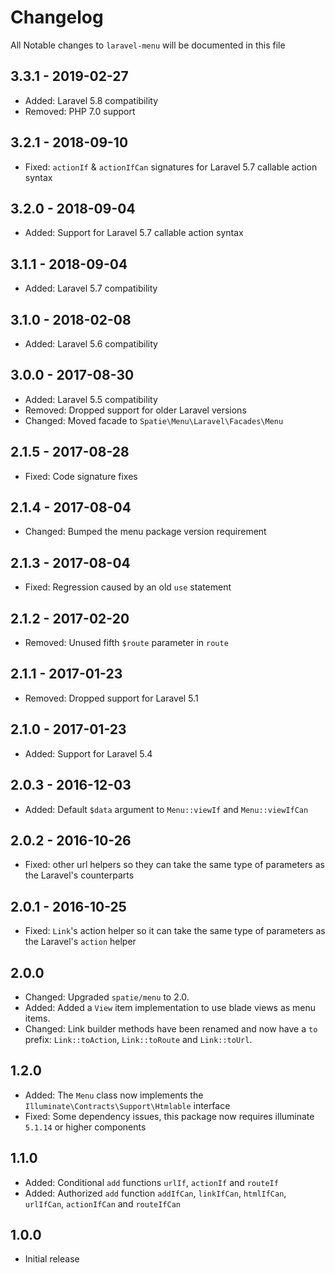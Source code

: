 # Changelog

All Notable changes to `laravel-menu` will be documented in this file

## 3.3.1 - 2019-02-27
- Added: Laravel 5.8 compatibility
- Removed: PHP 7.0 support

## 3.2.1 - 2018-09-10
- Fixed: `actionIf` & `actionIfCan` signatures for Laravel 5.7 callable action syntax

## 3.2.0 - 2018-09-04
- Added: Support for Laravel 5.7 callable action syntax

## 3.1.1 - 2018-09-04
- Added: Laravel 5.7 compatibility

## 3.1.0 - 2018-02-08
- Added: Laravel 5.6 compatibility

## 3.0.0 - 2017-08-30
- Added: Laravel 5.5 compatibility
- Removed: Dropped support for older Laravel versions
- Changed: Moved facade to `Spatie\Menu\Laravel\Facades\Menu`

## 2.1.5 - 2017-08-28
- Fixed: Code signature fixes

## 2.1.4 - 2017-08-04
- Changed: Bumped the menu package version requirement

## 2.1.3 - 2017-08-04
- Fixed: Regression caused by an old `use` statement

## 2.1.2 - 2017-02-20
- Removed: Unused fifth `$route` parameter in `route`

## 2.1.1 - 2017-01-23
- Removed: Dropped support for Laravel 5.1

## 2.1.0 - 2017-01-23
- Added: Support for Laravel 5.4

## 2.0.3 - 2016-12-03
- Added: Default `$data` argument to `Menu::viewIf` and `Menu::viewIfCan`

## 2.0.2 - 2016-10-26
- Fixed: other url helpers so they can take the same type of parameters as the Laravel's counterparts

## 2.0.1 - 2016-10-25
- Fixed: `Link`'s action helper so it can take the same type of parameters as the Laravel's `action` helper

## 2.0.0
- Changed: Upgraded `spatie/menu` to 2.0.
- Added: Added a `View` item implementation to use blade views as menu items.
- Changed: Link builder methods have been renamed and now have a `to` prefix: `Link::toAction`, `Link::toRoute` and `Link::toUrl`.

## 1.2.0
- Added: The `Menu` class now implements the `Illuminate\Contracts\Support\Htmlable` interface
- Fixed: Some dependency issues, this package now requires illuminate `5.1.14` or higher components

## 1.1.0
- Added: Conditional `add` functions `urlIf`, `actionIf` and `routeIf`
- Added: Authorized `add` function `addIfCan`, `linkIfCan`, `htmlIfCan`, `urlIfCan`, `actionIfCan` and `routeIfCan`

## 1.0.0
- Initial release
